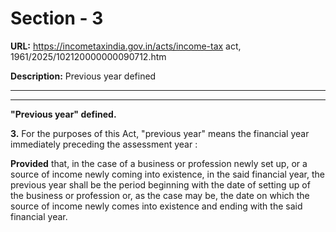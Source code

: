 # Section - 3

**URL:** https://incometaxindia.gov.in/acts/income-tax act, 1961/2025/102120000000090712.htm

**Description:** Previous year defined

---

****

**"Previous year" defined.**

**3.** For the purposes of this Act, "previous year" means the financial year immediately preceding the assessment year :

**Provided** that, in the case of a business or profession newly set up, or a source of income newly coming into existence, in the said financial year, the previous year shall be the period beginning with the date of setting up of the business or profession or, as the case may be, the date on which the source of income newly comes into existence and ending with the said financial year.
